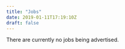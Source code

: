 ```yaml
---
title: "Jobs"
date: 2019-01-11T17:19:10Z
draft: false
---
```


There are currently no jobs being advertised.